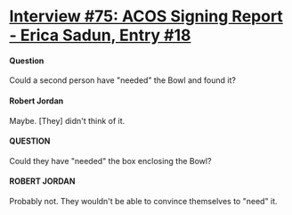 # [Interview #75: ACOS Signing Report - Erica Sadun, Entry #18](https://www.theoryland.com/intvmain.php?i=75#18)

#### Question

Could a second person have "needed" the Bowl and found it?

#### Robert Jordan

Maybe. [They] didn't think of it.

#### QUESTION

Could they have "needed" the box enclosing the Bowl?

#### ROBERT JORDAN

Probably not. They wouldn't be able to convince themselves to "need" it.

